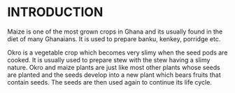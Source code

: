 # INTRODUCTION

Maize is one of the most grown crops in Ghana and its usually found in the diet of many Ghanaians. It is used to prepare banku, kenkey, porridge etc.

Okro is a vegetable crop which becomes very slimy when the seed pods are cooked. It is usually used to prepare stew with the stew having a slimy nature. Okro and maize plants are just like most other plants whose seeds are planted and the seeds develop into a new plant which bears fruits that contain seeds. The seeds are then used again to continue its life cycle.
